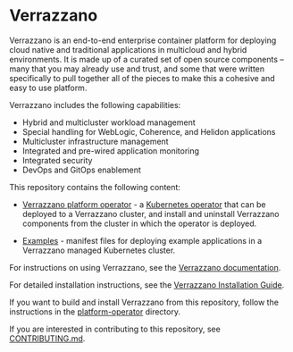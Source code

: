 # Verrazzano

Verrazzano is an end-to-end enterprise container platform for deploying cloud native and traditional applications in multicloud and hybrid environments. It is made up of a curated set of open source components – many that you may already use and trust, and some that were written specifically to pull together all of the pieces to make this a cohesive and easy to use platform.

Verrazzano includes the following capabilities:

- Hybrid and multicluster workload management
- Special handling for WebLogic, Coherence, and Helidon applications
- Multicluster infrastructure management
- Integrated and pre-wired application monitoring
- Integrated security
- DevOps and GitOps enablement

This repository contains the following content:

  - [Verrazzano platform operator](./platform-operator) - a [Kubernetes operator](https://kubernetes.io/docs/concepts/extend-kubernetes/operator/) that can
    be deployed to a Verrazzano cluster, and install and uninstall Verrazzano components from the cluster in which the operator is deployed.

  - [Examples](./examples) - manifest files for deploying example applications in a Verrazzano managed Kubernetes cluster.

For instructions on using Verrazzano, see the [Verrazzano documentation](https://verrazzano.io/latest/docs/).

For detailed installation instructions, see the [Verrazzano Installation Guide](https://verrazzano.io/latest/docs/setup/install/installation/).

If you want to build and install Verrazzano from this repository, follow the instructions in the [platform-operator](./platform-operator) directory.

If you are interested in contributing to this repository, see [CONTRIBUTING.md](./CONTRIBUTING.md).
